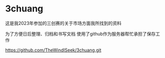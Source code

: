 # 3chuang

这是我2023年参加的三创赛的关于市场方面我所找到的资料

为了方便日后整理、归档和书写文档
使用了github作为服务器帮忙承担了保存工作

https://github.com/TheWindISeek/3chuang.git
